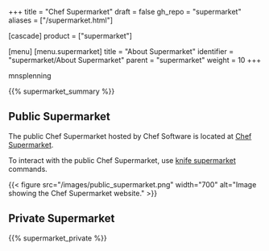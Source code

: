 +++
title = "Chef Supermarket"
draft = false
gh_repo = "supermarket"
aliases = ["/supermarket.html"]

[cascade]
  product = ["supermarket"]

[menu]
  [menu.supermarket]
    title = "About Supermarket"
    identifier = "supermarket/About Supermarket"
    parent = "supermarket"
    weight = 10
+++
<!-- USING THIS DOC TO TEST CSPELL CONFIG -->

mnsplenning

{{% supermarket_summary %}}

## Public Supermarket

The public Chef Supermarket hosted by Chef Software is located at [Chef Supermarket](https://supermarket.chef.io/).

To interact with the public Chef Supermarket, use [knife supermarket](/workstation/knife_supermarket/) commands.

{{< figure src="/images/public_supermarket.png" width="700" alt="Image showing the Chef Supermarket website." >}}

## Private Supermarket

{{% supermarket_private %}}
